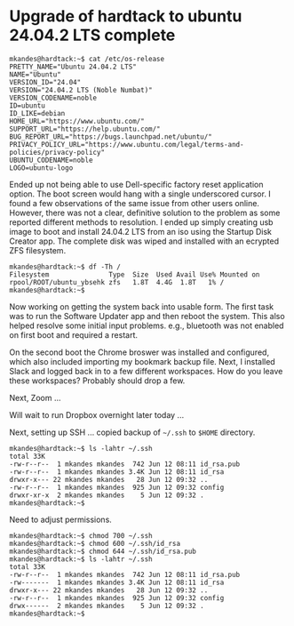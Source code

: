 # Upgrade of hardtack to ubuntu 24.04.2 LTS complete

```
mkandes@hardtack:~$ cat /etc/os-release 
PRETTY_NAME="Ubuntu 24.04.2 LTS"
NAME="Ubuntu"
VERSION_ID="24.04"
VERSION="24.04.2 LTS (Noble Numbat)"
VERSION_CODENAME=noble
ID=ubuntu
ID_LIKE=debian
HOME_URL="https://www.ubuntu.com/"
SUPPORT_URL="https://help.ubuntu.com/"
BUG_REPORT_URL="https://bugs.launchpad.net/ubuntu/"
PRIVACY_POLICY_URL="https://www.ubuntu.com/legal/terms-and-policies/privacy-policy"
UBUNTU_CODENAME=noble
LOGO=ubuntu-logo
```

Ended up not being able to use Dell-specific factory reset application option. The boot screen would hang with a single underscored cursor. I found a few observations of the same issue from other users online. However, there was not a clear, definitive solution to the problem as some reported different methods to resolution. I ended up simply creating usb image to boot and install 24.04.2 LTS from an iso using the Startup Disk Creator app. The complete disk was wiped and installed with an ecrypted ZFS filesystem.

```
mkandes@hardtack:~$ df -Th /
Filesystem               Type  Size  Used Avail Use% Mounted on
rpool/ROOT/ubuntu_ybsehk zfs   1.8T  4.4G  1.8T   1% /
mkandes@hardtack:~$ 
```

Now working on getting the system back into usable form. The first task was to run the Software Updater app and then reboot the system. This also helped resolve some initial input problems. e.g., bluetooth was not enabled on first boot and required a restart. 

On the second boot the Chrome broswer was installed and configured, which also included importing my bookmark backup file. Next, I installed Slack and logged back in to a few different workspaces. How do you leave these workspaces? Probably should drop a few.

Next, Zoom ...

Will wait to run Dropbox overnight later today ...

Next, setting up SSH ... copied backup of `~/.ssh` to `$HOME` directory.

```
mkandes@hardtack:~$ ls -lahtr ~/.ssh
total 33K
-rw-r--r--  1 mkandes mkandes  742 Jun 12 08:11 id_rsa.pub
-rw-r--r--  1 mkandes mkandes 3.4K Jun 12 08:11 id_rsa
drwxr-x--- 22 mkandes mkandes   28 Jun 12 09:32 ..
-rw-r--r--  1 mkandes mkandes  925 Jun 12 09:32 config
drwxr-xr-x  2 mkandes mkandes    5 Jun 12 09:32 .
mkandes@hardtack:~$
```

Need to adjust permissions. 

```
mkandes@hardtack:~$ chmod 700 ~/.ssh
mkandes@hardtack:~$ chmod 600 ~/.ssh/id_rsa
mkandes@hardtack:~$ chmod 644 ~/.ssh/id_rsa.pub 
mkandes@hardtack:~$ ls -lahtr ~/.ssh
total 33K
-rw-r--r--  1 mkandes mkandes  742 Jun 12 08:11 id_rsa.pub
-rw-------  1 mkandes mkandes 3.4K Jun 12 08:11 id_rsa
drwxr-x--- 22 mkandes mkandes   28 Jun 12 09:32 ..
-rw-r--r--  1 mkandes mkandes  925 Jun 12 09:32 config
drwx------  2 mkandes mkandes    5 Jun 12 09:32 .
mkandes@hardtack:~$
```
